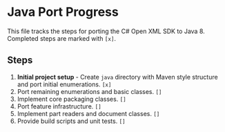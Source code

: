 # Java Port Progress

This file tracks the steps for porting the C# Open XML SDK to Java 8. Completed steps are marked with `[x]`.

## Steps

1. **Initial project setup** - Create `java` directory with Maven style structure and port initial enumerations. `[x]`
2. Port remaining enumerations and basic classes. `[]`
3. Implement core packaging classes. `[]`
4. Port feature infrastructure. `[]`
5. Implement part readers and document classes. `[]`
6. Provide build scripts and unit tests. `[]`
